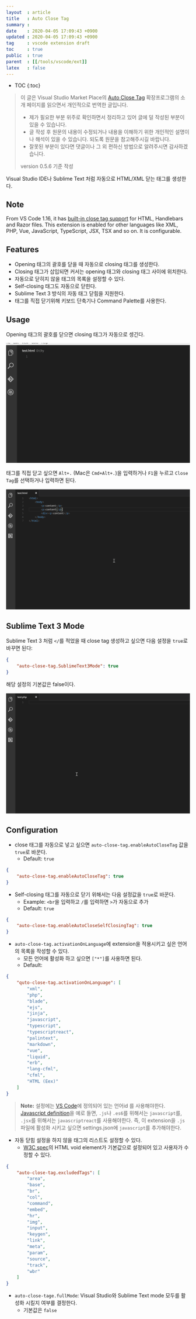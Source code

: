 ```yaml
---
layout  : article
title   : Auto Close Tag
summary : 
date    : 2020-04-05 17:09:43 +0900
updated : 2020-04-05 17:09:43 +0900
tag     : vscode extension draft
toc     : true
public  : true
parent  : [[/tools/vscode/ext]]
latex   : false
---
```

* TOC
{:toc}

> 이 글은 Visual Studio Market Place의 [Auto Close Tag](https://marketplace.visualstudio.com/items?itemName=formulahendry.auto-close-tag) 확장프로그램의 소개 페이지를 읽으면서 개인적으로 번역한 글입니다.
>
> * 제가 필요한 부분 위주로 확인하면서 정리하고 있어 글에 덜 작성된 부분이 있을 수 있습니다.
> * 글 작성 후 원문의 내용이 수정되거나 내용을 이해하기 위한 개인적인 설명이나 해석이 있을 수 있습니다. 되도록 원문을 참고해주시길 바랍니다.
> * 잘못된 부분이 있다면 댓글이나 그 외 편하신 방법으로 알려주시면 감사하겠습니다.
>
> version 0.5.6 기준 작성

Visual Studio IDE나 Sublime Text 처럼 자동으로 HTML/XML 닫는 태그를 생성한다.

## Note

From VS Code 1.16, it has [built-in close tag support](https://code.visualstudio.com/updates/v1_16#_html-close-tags) for HTML, Handlebars and Razor files. This extension is enabled for other languages like XML, PHP, Vue, JavaScript, TypeScript, JSX, TSX and so on. It is configurable.

## Features

* Opening 태그의 괄호를 닫을 때 자동으로 closing 태그를 생성한다.
* Closing 태그가 삽입되면 커서는 opening 태그와 closing 태그 사이에 위치한다.
* 자동으로 닫히지 않을 태그의 목록을 설정할 수 있다.
* Self-closing 태그도 자동으로 닫힌다.
* Sublime Text 3 방식의 자동 태그 닫힘을 지원한다.
* 태그를 직접 닫기위해 키보드 단축기나 Command Palette를 사용한다.

## Usage

Opening 태그의 괄호를 닫으면 closing 태그가 자동으로 셍긴다.

![usage]( /post-img/vscode-ext-auto-close-tag/111096838-c78c4200-8583-11eb-9e99-a8395f0ad390.gif )

태그를 직접 닫고 싶으면 `Alt+.` (Mac은 `Cmd+Alt+.`)을 입력하거나 `F1`을 누르고 `Close Tag`를 선택하거나 입력하면 된다.

![close tag]( /post-img/vscode-ext-auto-close-tag/111096845-cb1fc900-8583-11eb-95c7-b138d48184d5.gif )

## Sublime Text 3 Mode

Sublime Text 3 처럼 `</`를 적었을 때 close tag 생성하고 싶으면 다음 설정을 `true`로 바꾸면 된다:

```json
{
    "auto-close-tag.SublimeText3Mode": true
}
```

해당 설정의 기본값은 false이다.

![sublime text 3]( /post-img/vscode-ext-auto-close-tag/111096846-cc50f600-8583-11eb-9e6e-ba44be0e5aa1.gif )

## Configuration

* close 태그를 자동으로 넣고 싶으면 `auto-close-tag.enableAutoCloseTag` 값을 `true`로 바꾼다.
    * Default: `true`

```json
{
    "auto-close-tag.enableAutoCloseTag": true
}
```

* Self-closing 태그를 자동으로 닫기 위해서는 다음 설정값을 `true`로 바꾼다.
    * Example: `<br`을 입력하고 `/`를 입력하면 `>`가 자동으로 추가
    * Default: `true`

```json
{
    "auto-close-tag.enableAutoCloseSelfClosingTag": true
}
```

* `auto-close-tag.activationOnLanguage`에 extension을 적용시키고 싶은 언어의 목록을 작성할 수 있다.
    * 모든 언어에 활성화 하고 싶으면 `["*"]`를 사용하면 된다.
    * Default:
  
```json
{
    "quto-close-tag.activationOnLanguage": [
        "xml",
        "php",
        "blade",
        "ejs",
        "jinja",
        "javascript",
        "typescript",
        "typescriptreact",
        "palintext",
        "markdown",
        "vue",
        "liquid",
        "erb",
        "lang-cfml",
        "cfml",
        "HTML (Eex)"
    ]
}
```

> **Note:** 설정에는 [VS Code](https://github.com/Microsoft/vscode/tree/master/extensions)에 정의되어 있는 언어id 를 사용해야한다. [Javascript definition](https://github.com/Microsoft/vscode/blob/master/extensions/javascript/package.json)을 예로 들면, `.js`나 `.es6`를 위해서는 `javascript`를, `.jsx`를 위해서는 `javascriptreact`를 사용해야한다. 즉, 이 extension을 `.js` 파일에 활성화 시키고 싶으면 settings.json에 `javascript`를 추가해야한다.

* 자동 닫힘 설정을 하지 않을 태그의 리스트도 설정할 수 있다.
    * [W3C spec](https://html.spec.whatwg.org/multipage/syntax.html#syntax-elements)의 HTML void element가 기본값으로 설정되어 있고 사용자가 수정할 수 있다.

```json
{
    "auto-close-tag.excludedTags": [
        "area",
        "base",
        "br",
        "col",
        "command",
        "embed",
        "hr",
        "img",
        "input",
        "keygen",
        "link",
        "meta",
        "param",
        "source",
        "track",
        "wbr"
    ]
}
```

* `auto-close-tage.fullMode`: Visual Studio와 Sublime Text mode 모두를 활성화 시킬지 여부를 결정한다.
    * 기본값은 `false`
